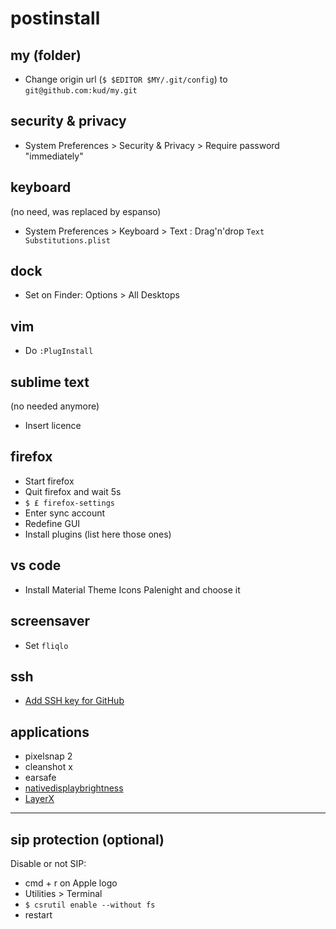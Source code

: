 # postinstall

## my (folder)

- Change origin url (`$ $EDITOR $MY/.git/config`) to `git@github.com:kud/my.git`

## security & privacy

- System Preferences > Security & Privacy > Require password "immediately"

## keyboard

(no need, was replaced by espanso)

- System Preferences > Keyboard > Text : Drag'n'drop `Text Substitutions.plist`

## dock

- Set on Finder: Options > All Desktops

## vim

- Do `:PlugInstall`

## sublime text

(no needed anymore)

- Insert licence

## firefox

- Start firefox
- Quit firefox and wait 5s
- `$ £ firefox-settings`
- Enter sync account
- Redefine GUI
- Install plugins (list here those ones)

## vs code

- Install Material Theme Icons Palenight and choose it

## screensaver

- Set `fliqlo`

## ssh

- [Add SSH key for GitHub](https://help.github.com/articles/connecting-to-github-with-ssh/)

## applications

- pixelsnap 2
- cleanshot x
- earsafe
- [nativedisplaybrightness](https://github.com/KAMIKAZEUA/NativeDisplayBrightness/releases)
- [LayerX](https://yuhua-chen.github.io/LayerX/)

---

## sip protection (optional)

Disable or not SIP:

- cmd + r on Apple logo
- Utilities > Terminal
- `$ csrutil enable --without fs`
- restart
